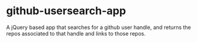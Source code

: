# github-usersearch-app
A jQuery based app that searches for a github user handle, and returns the repos associated to that handle and links to those repos.
